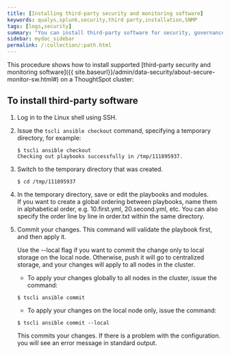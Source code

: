 ```yaml
---
title: [Installing third-party security and monitoring software]
keywords: qualys,splunk,security,third party,installation,SNMP
tags: [logs,security]
summary: "You can install third-party software for security, governance, and monitoring of ThoughtSpot."
sidebar: mydoc_sidebar
permalink: /:collection/:path.html
---
```

This procedure shows how to install supported [third-party security and monitoring software]({{ site.baseurl}}/admin/data-security/about-secure-monitor-sw.html#) on a ThoughtSpot cluster:

## To install third-party software

1. Log in to the Linux shell using SSH.

2. Issue the `tscli ansible checkout` command, specifying a temporary directory, for example:

    ```
    $ tscli ansible checkout
    Checking out playbooks successfully in /tmp/111895937.
    ```
3. Switch to the temporary directory that was created.

    ```
    $ cd /tmp/111895937
    ```

4. In the temporary directory, save or edit the playbooks and modules.  
   If you want to create a global ordering between playbooks, name them in alphabetical order, e.g. 10.first.yml, 20.second.yml, etc. You can also specify the order line by line in order.txt within the same directory.

5. Commit your changes. This command will validate the playbook first, and then apply it.

   Use the --local flag if you want to commit the change only to local storage on the local node. Otherwise, push it will go to centralized storage, and your changes will apply to all nodes in the cluster.

   - To apply your changes globally to all nodes in the cluster, issue the command:

   ```
   $ tscli ansible commit
   ```

   - To apply your changes on the local node only, issue the command:

   ```
   $ tscli ansible commit --local
   ```

   This commits your changes. If there is a problem with the configuration. you will see an error message in standard output.
